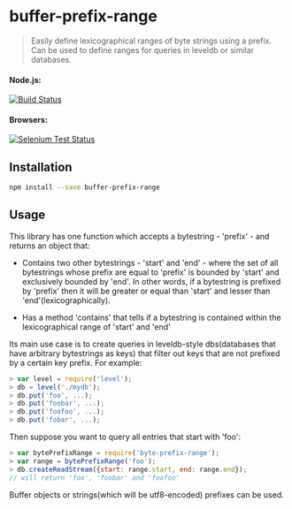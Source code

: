 # buffer-prefix-range

> Easily define lexicographical ranges of byte strings using a prefix. Can
  be used to define ranges for queries in leveldb or similar databases.

#### Node.js:
[![Build Status](https://travis-ci.org//buffer-prefix-range.png)](https://travis-ci.org//buffer-prefix-range)

#### Browsers:
[![Selenium Test Status](https://saucelabs.com/browser-matrix/_buffer-prefix-range.svg)](https://saucelabs.com/u/_buffer-prefix-range)


## Installation

```sh
npm install --save buffer-prefix-range
```

## Usage

This library has one function which accepts a bytestring - 'prefix' - and
returns an object that:

- Contains two other bytestrings - 'start' and 'end' - where the set of all
  bytestrings whose prefix are equal to 'prefix' is bounded by 'start' and
  exclusively bounded by 'end'. In other words, if a bytestring is prefixed by
  'prefix' then it will be greater or equal than 'start' and lesser than
  'end'(lexicographically).

- Has a method 'contains' that tells if a bytestring is contained within
  the lexicographical range of 'start' and 'end'

Its main use case is to create queries in leveldb-style dbs(databases that have
arbitrary bytestrings as keys) that filter out keys that are not prefixed
by a certain key prefix. For example:

```js
> var level = require('level');
> db = level('./mydb');
> db.put('foo', ...);
> db.put('foobar', ...);
> db.put('foofoo', ...);
> db.put('fobar', ...);
```

Then suppose you want to query all entries that start with 'foo':

```js
> var bytePrefixRange = require('byte-prefix-range');
> var range = bytePrefixRange('foo');
> db.createReadStream({start: range.start, end: range.end});
// will return 'foo', 'foobar' and 'foofoo'
```

Buffer objects or strings(which will be utf8-encoded) prefixes can be used.
